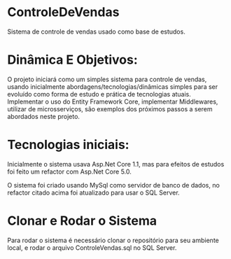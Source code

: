 # ControleDeVendas
 Sistema de controle de vendas usado como base de estudos.

# Dinâmica E Objetivos:

O projeto iniciará como um simples sistema para controle de vendas, usando inicialmente abordagens/tecnologias/dinâmicas simples para ser evoluído como forma de estudo e prática de tecnologias atuais.
Implementar o uso do Entity Framework Core, implementar Middlewares, utilizar de microsserviços, são exemplos dos próximos passos a serem abordados neste projeto.

# Tecnologias iniciais:

Inicialmente o sistema usava Asp.Net Core 1.1, mas para efeitos de estudos foi feito um refactor com Asp.Net Core 5.0.

O sistema foi criado usando MySql como servidor de banco de dados, no refactor citado acima foi atualizado para usar o SQL Server.

# Clonar e Rodar o Sistema

Para rodar o sistema é necessário clonar o repositório para seu ambiente local, e rodar o arquivo ControleVendas.sql no SQL Server.

